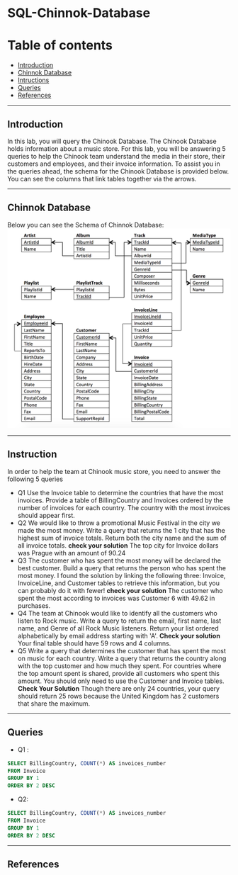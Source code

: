 # SQL-Chinnok-Database
# Table of contents
- [Introduction](#introduction)
- [Chinnok Database](#chinnok-database)
- [Intructions](#instruction)
- [Queries](#queries)
- [References](#references)

---
## Introduction
In this lab, you will query the Chinook Database. The Chinook Database holds information about a music store. For this lab, you will be answering 5 queries to help the Chinook team understand the media in their store, their customers and employees, and their invoice information. To assist you in the queries ahead, the schema for the Chinook Database is provided below. You can see the columns that link tables together via the arrows.

---
## Chinnok Database
Below you can see the Schema of Chinnok Database:
![](chinook.png)

---
## Instruction
In order to help the team at Chinook music store, you need to answer the following 5 queries
- Q1 Use the Invoice table to determine the countries that have the most invoices. Provide a table of BillingCountry and Invoices ordered by the number of invoices for each country. The country with the most invoices should appear first.
- Q2 We would like to throw a promotional Music Festival in the city we made the most money. Write a query that returns the 1 city that has the highest sum of invoice totals. Return both the city name and the sum of all invoice totals.
**check your solution**
The top city for Invoice dollars was Prague with an amount of 90.24
- Q3 The customer who has spent the most money will be declared the best customer. Build a query that returns the person who has spent the most money. I found the solution by linking the following three: Invoice, InvoiceLine, and Customer tables to retrieve this information, but you can probably do it with fewer!
**check your solution**
The customer who spent the most according to invoices was Customer 6 with 49.62 in purchases.
- Q4 The team at Chinook would like to identify all the customers who listen to Rock music. Write a query to return the email, first name, last name, and Genre of all Rock Music listeners. Return your list ordered alphabetically by email address starting with 'A'.
**Check your solution**
Your final table should have 59 rows and 4 columns.
- Q5 Write a query that determines the customer that has spent the most on music for each country. Write a query that returns the country along with the top customer and how much they spent. For countries where the top amount spent is shared, provide all customers who spent this amount.
You should only need to use the Customer and Invoice tables.
**Check Your Solution**
Though there are only 24 countries, your query should return 25 rows because the United Kingdom has 2 customers that share the maximum.

---
## Queries
- Q1 :
```SQL
SELECT BillingCountry, COUNT(*) AS invoices_number
FROM Invoice
GROUP BY 1
ORDER BY 2 DESC
```
- Q2:
```SQL
SELECT BillingCountry, COUNT(*) AS invoices_number
FROM Invoice
GROUP BY 1
ORDER BY 2 DESC
```
---
## References

